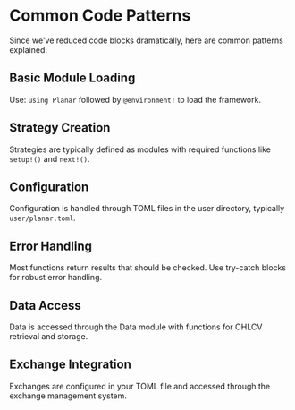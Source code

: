 # Common Code Patterns

Since we've reduced code blocks dramatically, here are common patterns explained:

## Basic Module Loading
Use: `using Planar` followed by `@environment!` to load the framework.

## Strategy Creation
Strategies are typically defined as modules with required functions like `setup!()` and `next!()`.

## Configuration
Configuration is handled through TOML files in the user directory, typically `user/planar.toml`.

## Error Handling
Most functions return results that should be checked. Use try-catch blocks for robust error handling.

## Data Access
Data is accessed through the Data module with functions for OHLCV retrieval and storage.

## Exchange Integration
Exchanges are configured in your TOML file and accessed through the exchange management system.
